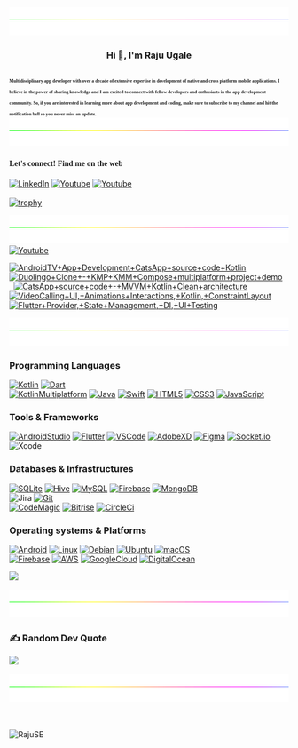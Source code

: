 <div align=center>
   <img height=50 width=100% src="https://github.com/RajuSE/RajuSE/blob/RajuSE-Feature/colored.gif">
</div>

<h3 align="center">Hi 👋, I'm Raju Ugale</h3>

<h3 align="centre">
<span style="font-family:Nunito; font-size:0.5em;">Multidisciplinary app developer with over a decade of extensive expertise in development of native and cross platform mobile applications. I believe in the power of sharing knowledge and I am excited to connect with fellow developers and enthusiasts in the app development community. So, if you are interested in learning more about app development and coding, make sure to subscribe to my channel and hit the notification bell so you never miss an update.</span>
  
<div align=center>
   <img height=50 width=100% src="https://github.com/RajuSE/RajuSE/blob/RajuSE-Feature/colored.gif">
</div>  
</h4>

<h4 align="left" ><span style="font-family:Nunito; font-size:1em;">Let's connect! Find me on the web</span></h3>

<a href="https://www.linkedin.com/in/raju10" target="_blank"><img src="https://img.shields.io/badge/LinkedIn-0077B5?style=for-the-badge&logo=linkedin&logoColor=white" alt="LinkedIn"></a> 
<a href="https://www.youtube.com/@devxraju?sub_confirmation=1" target="_blank"><img src="https://img.shields.io/badge/Youtube-FF0000?style=for-the-badge&logo=youtube&logoColor=white" alt="Youtube"></a>
<a href="https://www.youtube.com/@devxraju?sub_confirmation=1" target="_blank"><img src="https://img.shields.io/youtube/channel/subscribers/UC_RvrCPBAz1iMbcGqK70nRA?style=for-the-badge&logo=youtube&logoColor=white" alt="Youtube"></a>
</br>
</br>
[![trophy](https://github-profile-trophy.vercel.app/?username=ryo-ma&theme=onedark)](https://github.com/ryo-ma/github-profile-trophy)

<div align=center>
   <img height=50 width=100% src="https://github.com/RajuSE/RajuSE/blob/RajuSE-Feature/colored.gif">
</div>  

<div align=start>
   <a href="https://www.youtube.com/@devXRaju">
   <img width=30% height=30% align="center" alt="Youtube" src="https://readme-typing-svg.herokuapp.com?font=Nunito&color=e3d20c&center=true&vCenter=true&width=250%&lines=Watch+some+of+my+videos+?" />
   </a>
   
<!-- YOUTUBE:START -->
[![AndroidTV+App+Development+CatsApp+source+code+Kotlin](https://ytcards.demolab.com/?id=8Si4lu59z64&title=AndroidTV+App+Development+CatsApp+source+code+Kotlin&background_color=%230d1117&title_color=%2339FF14&timestamp=&stats_color=%23dedede&max_title_lines=1&width=250&border_radius=5 "AndroidTV+App+Development+CatsApp+source+code+Kotlin")](https://www.youtube.com/watch?v=8Si4lu59z64) &nbsp; &nbsp;
[![Duolingo+Clone+-+KMP+KMM+Compose+multiplatform+project+demo](https://ytcards.demolab.com/?id=ImGuVPpV4LY&title=Duolingo+Clone+-+KMP+KMM+Compose+multiplatform+project+demo&background_color=%230d1117&title_color=%2339FF14&timestamp=&stats_color=%23dedede&max_title_lines=1&width=250&border_radius=5 "Duolingo+Clone+-+KMP+KMM+Compose+multiplatform+project+demo")](https://www.youtube.com/watch?v=ImGuVPpV4LY) &nbsp; &nbsp;
[![CatsApp+source+code+-+MVVM+Kotlin+Clean+architecture](https://ytcards.demolab.com/?id=1iGYd-6je9M&title=CatsApp+source+code+-+MVVM+Kotlin+Clean+architecture&background_color=%230d1117&title_color=%2339FF14&timestamp=&stats_color=%23dedede&max_title_lines=1&width=250&border_radius=5 "CatsApp+source+code+-+MVVM+Kotlin+Clean+architecture")](https://www.youtube.com/watch?v=1iGYd-6je9M) &nbsp; &nbsp;
[![VideoCalling+UI,+Animations+Interactions,+Kotlin,+ConstraintLayout](https://ytcards.demolab.com/?id=_5D9OwWcmBc&title=VideoCalling+UI,+Animations+Interactions,+Kotlin,+ConstraintLayout&background_color=%230d1117&title_color=%2339FF14&timestamp=&stats_color=%23dedede&max_title_lines=1&width=250&border_radius=5 "VideoCalling+UI,+Animations+Interactions,+Kotlin,+ConstraintLayout")](https://www.youtube.com/watch?v=_5D9OwWcmBc)
[![Flutter+Provider,+State+Management,+DI,+UI+Testing](https://ytcards.demolab.com/?id=lnY5EB3Xf_Q&title=Flutter+Provider,+State+Management,+DI,+UI+Testing&background_color=%230d1117&title_color=%2339FF14&timestamp=&stats_color=%23dedede&max_title_lines=1&width=250&border_radius=5 "Flutter+Provider,+State+Management,+DI,+UI+Testing")](https://www.youtube.com/watch?v=lnY5EB3Xf_Q)<!-- YOUTUBE:END -->

</div>
<div align=center>
   <img height=50 width=100% src="https://github.com/RajuSE/RajuSE/blob/RajuSE-Feature/colored.gif">
</div>  

<h3>Programming Languages</h3>

[![Kotlin](https://img.shields.io/badge/Kotlin-000?&logo=Kotlin)](https://kotlinlang.org)
[![Dart](https://img.shields.io/badge/Dart-000?&logo=Dart)](https://dart.dev)  
[![KotlinMultiplatform](https://img.shields.io/badge/Kotlin%20Multiplatform-000?&logo=Kotlin)](https://kotlinlang.org/docs/multiplatform.html)
[![Java](https://img.shields.io/badge/Java-333?&logo=Java)](https://www.java.com)
[![Swift](https://img.shields.io/badge/Swift-000?&logo=Swift)](https://developer.apple.com/swift)
[![HTML5](https://img.shields.io/badge/HTML5-000?&logo=html5)](https://developer.mozilla.org/en-US/docs/Glossary/HTML5)
[![CSS3](https://img.shields.io/badge/CSS3-000?&logo=css3)](https://developer.mozilla.org/en-US/docs/Web/CSS)
[![JavaScript](https://img.shields.io/badge/JavaScript-000?&logo=JavaScript)](https://developer.mozilla.org/en-US/docs/Web/JavaScript)  

<h3>Tools & Frameworks</h3>

[![AndroidStudio](https://img.shields.io/badge/AndroidStudio-000?&logo=AndroidStudio)](https://developer.android.com/studio)
[![Flutter](https://img.shields.io/badge/Flutter-000?&logo=Flutter)](https://flutter.dev)
[![VSCode](https://img.shields.io/badge/VisualStudioCode-333?&logo=VisualStudioCode)](https://code.visualstudio.com)
[![AdobeXD](https://img.shields.io/badge/AdobeXD-000?&logo=AdobeXD)](https://www.adobe.com/products/xd.html)
[![Figma](https://img.shields.io/badge/Figma-000?&logo=Figma)](https://www.figma.com)
[![Socket.io](https://img.shields.io/badge/Socket.io-000?&logo=Socket.io)](https://socket.io)  
![Xcode](https://img.shields.io/badge/Xcode-000?&logo=xcode)

<h3>Databases & Infrastructures</h3>

[![SQLite](https://img.shields.io/badge/SQLite-000?&logo=SQLite)](https://www.sqlite.org/index.html)
[![Hive](https://img.shields.io/badge/Hive-000?&logo=Hive)](https://docs.hivedb.dev/#/)
[![MySQL](https://img.shields.io/badge/MySQL-000?&logo=MySQL)](https://www.mysql.com)
[![Firebase](https://img.shields.io/badge/Firebase-000?&logo=Firebase&logoColor=yellow)](https://firebase.google.com)
[![MongoDB](https://img.shields.io/badge/MongoDB-000?&logo=MongoDB)](https://www.mongodb.com)   
![Jira](https://img.shields.io/badge/Jira-000?&logo=Jira)
[![Git](https://img.shields.io/badge/Git-000?&logo=Git)](https://git-scm.com)  
[![CodeMagic](https://img.shields.io/badge/CodeMagic-000?&logo=CodeMagic)](https://codemagic.io/start/)
[![Bitrise](https://img.shields.io/badge/Bitrise-000?&logo=Bitrise)](https://www.bitrise.io)
[![CircleCi](https://img.shields.io/badge/CircleCi-000?&logo=CircleCi)](https://circleci.com)

<h3>Operating systems & Platforms</h3>

[![Android](https://img.shields.io/badge/Android-000?&logo=Android)](https://www.android.com)
[![Linux](https://img.shields.io/badge/Linux-000?&logo=Linux)](https://www.linux.org)
[![Debian](https://img.shields.io/badge/Debian-000?&logo=Debian)](https://www.debian.org)
[![Ubuntu](https://img.shields.io/badge/Ubuntu-000?&logo=Ubuntu)](https://ubuntu.com)
[![macOS](https://img.shields.io/badge/macOS-000?&logo=macOS)](https://www.apple.com/in/macos)  
[![Firebase](https://img.shields.io/badge/Firebase-000?&logo=Firebase)](https://firebase.google.com)
[![AWS](https://img.shields.io/badge/AWS-000?&logo=amazon)](https://aws.amazon.com)
[![GoogleCloud](https://img.shields.io/badge/GoogleCloud-000?&logo=GoogleCloud)](https://cloud.google.com)
[![DigitalOcean](https://img.shields.io/badge/DigitalOcean-000?&logo=DigitalOcean)](https://www.digitalocean.com)  

[![](https://visitcount.itsvg.in/api?id=RajuSE&icon=1&color=12)](https://visitcount.itsvg.in)

<div align=center>
   <img height=50 width=100% src="https://github.com/RajuSE/RajuSE/blob/RajuSE-Feature/colored.gif">
</div>


### ✍️ Random Dev Quote
![](https://quotes-github-readme.vercel.app/api?type=horizontal&theme=dark)

<div align=center>
   <img height=50 width=100% src="https://github.com/RajuSE/RajuSE/blob/RajuSE-Feature/colored.gif">
</div>

&nbsp;
<p><img align="center" src="https://github-readme-streak-stats.herokuapp.com/?user=RajuSE&theme=dark&" alt="RajuSE" /></p>


